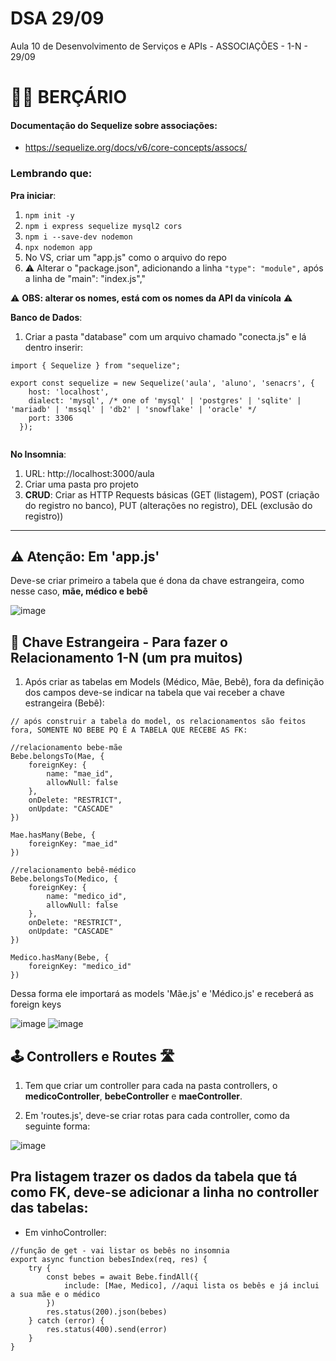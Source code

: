 # DSA 29/09

Aula 10 de Desenvolvimento de Serviços e APIs - ASSOCIAÇÕES - 1-N - 29/09

# 👶🏻 BERÇÁRIO 

#### Documentação do Sequelize sobre associações: 
+ https://sequelize.org/docs/v6/core-concepts/assocs/

### Lembrando que:

**Pra iniciar**:
1. `` npm init -y ``
2. `` npm i express sequelize mysql2 cors ``
3. `` npm i --save-dev nodemon ``
4. `` npx nodemon app ``
5. No VS, criar um "app.js" como o arquivo do repo
6. ⚠️ Alterar o "package.json", adicionando a linha `` "type": "module", `` após a linha de "main": "index.js","

⚠️ **OBS: alterar os nomes, está com os nomes da API da vinícola** ⚠️

**Banco de Dados**:
1. Criar a pasta "database" com um arquivo chamado "conecta.js" e lá dentro inserir:

```
import { Sequelize } from "sequelize";

export const sequelize = new Sequelize('aula', 'aluno', 'senacrs', {
    host: 'localhost',
    dialect: 'mysql', /* one of 'mysql' | 'postgres' | 'sqlite' | 'mariadb' | 'mssql' | 'db2' | 'snowflake' | 'oracle' */
    port: 3306 
  });
  
````

**No Insomnia**:
1. URL: http://localhost:3000/aula
2. Criar uma pasta pro projeto
3. **CRUD**: Criar as HTTP Requests básicas (GET (listagem), POST (criação do registro no banco), PUT (alterações no registro), DEL (exclusão do registro))

----

## ⚠️ Atenção: Em 'app.js'

Deve-se criar primeiro a tabela que é dona da chave estrangeira, como nesse caso, **mãe, médico e bebê**

![image](https://github.com/CarolinaSFreitas/api-bercario-DSA-2909/assets/99994934/4500bb07-7a6e-480c-8648-8f77f7dad0e3)

## 🔑 Chave Estrangeira - Para fazer o Relacionamento 1-N (um pra muitos)

1. Após criar as tabelas em Models (Médico, Mãe, Bebê), fora da definição dos campos deve-se indicar na tabela que vai receber a chave estrangeira (Bebê):

````
// após construir a tabela do model, os relacionamentos são feitos fora, SOMENTE NO BEBE PQ É A TABELA QUE RECEBE AS FK:

//relacionamento bebe-mãe
Bebe.belongsTo(Mae, {
    foreignKey: {
        name: "mae_id",
        allowNull: false
    },
    onDelete: "RESTRICT",
    onUpdate: "CASCADE"
})

Mae.hasMany(Bebe, {
    foreignKey: "mae_id"
})

//relacionamento bebê-médico
Bebe.belongsTo(Medico, {
    foreignKey: {
        name: "medico_id",
        allowNull: false
    },
    onDelete: "RESTRICT",
    onUpdate: "CASCADE"
})

Medico.hasMany(Bebe, {
    foreignKey: "medico_id"
})
````

Dessa forma ele importará as models 'Mãe.js' e 'Médico.js' e receberá as foreign keys

![image](https://github.com/CarolinaSFreitas/api-bercario-DSA-2909/assets/99994934/32880fd5-78f8-486d-b894-b1940d3e5c98)
![image](https://github.com/CarolinaSFreitas/api-bercario-DSA-2909/assets/99994934/34cfc322-9541-4059-982d-8d368d2ba71c)

## 🕹️ Controllers e Routes 🛣️

1. Tem que criar um controller para cada na pasta controllers, o **medicoController**, **bebeController** e **maeController**.

2. Em 'routes.js', deve-se criar rotas para cada controller, como da seguinte forma: 

![image](https://github.com/CarolinaSFreitas/api-bercario-DSA-2909/assets/99994934/90745d6a-97ed-4b23-9299-f1f868f48bcd)

## Pra listagem trazer os dados da tabela que tá como FK, deve-se adicionar a linha no controller das tabelas:

+ Em vinhoController:

````
//função de get - vai listar os bebês no insomnia
export async function bebesIndex(req, res) {
    try {
        const bebes = await Bebe.findAll({
            include: [Mae, Medico], //aqui lista os bebês e já inclui a sua mãe e o médico
        })
        res.status(200).json(bebes)
    } catch (error) {
        res.status(400).send(error)
    }
}
````
